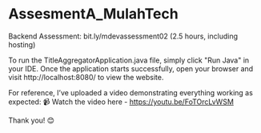 # AssesmentA_MulahTech
Backend Assessment: bit.ly/mdevassessment02 (2.5 hours, including hosting)

To run the TitleAggregatorApplication.java file, simply click "Run Java" in your IDE. Once the application starts successfully, open your browser and visit http://localhost:8080/ to view the website.

For reference, I’ve uploaded a video demonstrating everything working as expected:
📹 Watch the video here - https://youtu.be/FoTOrcLvWSM

Thank you! 😊
